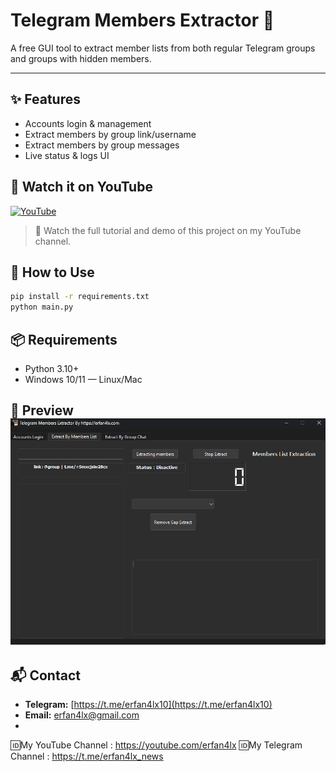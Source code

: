 # Telegram Members Extractor 🧠
A free GUI tool to extract member lists from both regular Telegram groups and groups with hidden members.

---

## ✨ Features
- Accounts login & management
- Extract members by group link/username
- Extract members by group messages
- Live status & logs UI

## 🚀 Watch it on YouTube
[![YouTube](https://img.shields.io/badge/Watch%20on-YouTube-red?logo=youtube&logoColor=white)](https://www.youtube.com/watch?v=YOUR_VIDEO_ID)

> 🎥 Watch the full tutorial and demo of this project on my YouTube channel.


## 🚀 How to Use
```bash
pip install -r requirements.txt
python main.py
```

## 📦 Requirements
- Python 3.10+
- Windows 10/11 — Linux/Mac

## 📸 Preview ![App Screenshot](screenshot.png)

## 📬 Contact

- **Telegram:** [https://t.me/erfan4lx10](https://t.me/erfan4lx10)
- **Email:** erfan4lx@gmail.com
- 
🆔My YouTube Channel : https://youtube.com/erfan4lx
🆔My Telegram Channel : https://t.me/erfan4lx_news
